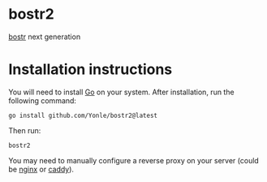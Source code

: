 # bostr2
[bostr](https://github.com/Yonle/bostr) next generation

# Installation instructions
You will need to install [Go](https://go.dev) on your system. After installation, run the following command:
```
go install github.com/Yonle/bostr2@latest
```

Then run:
```
bostr2
```

You may need to manually configure a reverse proxy on your server (could be [nginx](https://nginx.org) or [caddy](https://caddyserver.com)).
